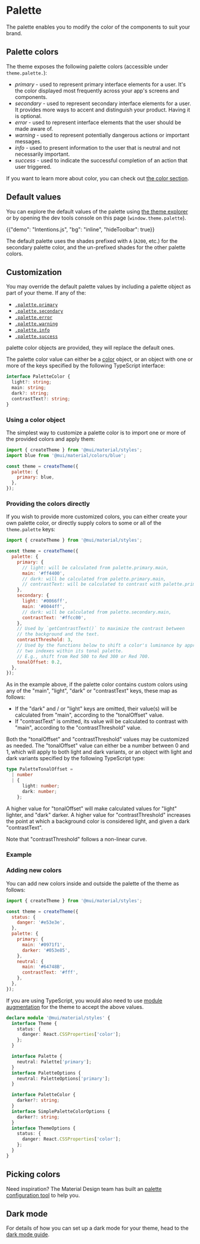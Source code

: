# Palette

<p class="description">The palette enables you to modify the color of the components to suit your brand.</p>

## Palette colors

The theme exposes the following palette colors (accessible under `theme.palette.`):

- _primary_ - used to represent primary interface elements for a user. It's the color displayed most frequently across your app's screens and components.
- _secondary_ - used to represent secondary interface elements for a user. It provides more ways to accent and distinguish your product. Having it is optional.
- _error_ - used to represent interface elements that the user should be made aware of.
- _warning_ - used to represent potentially dangerous actions or important messages.
- _info_ - used to present information to the user that is neutral and not necessarily important.
- _success_ - used to indicate the successful completion of an action that user triggered.

If you want to learn more about color, you can check out [the color section](/customization/color/).

## Default values

You can explore the default values of the palette using [the theme explorer](/customization/default-theme/?expand-path=$.palette) or by opening the dev tools console on this page (`window.theme.palette`).

{{"demo": "Intentions.js", "bg": "inline", "hideToolbar": true}}

The default palette uses the shades prefixed with `A` (`A200`, etc.) for the secondary palette color,
and the un-prefixed shades for the other palette colors.

## Customization

You may override the default palette values by including a palette object as part of your theme.
If any of the:

- [`.palette.primary`](/customization/default-theme/?expand-path=$.palette.primary)
- [`.palette.secondary`](/customization/default-theme/?expand-path=$.palette.secondary)
- [`.palette.error`](/customization/default-theme/?expand-path=$.palette.error)
- [`.palette.warning`](/customization/default-theme/?expand-path=$.palette.warning)
- [`.palette.info`](/customization/default-theme/?expand-path=$.palette.info)
- [`.palette.success`](/customization/default-theme/?expand-path=$.palette.success)

palette color objects are provided, they will replace the default ones.

The palette color value can either be a [color](/customization/color/#2014-material-design-color-palettes) object, or an object with one or more of the keys specified by the following TypeScript interface:

```ts
interface PaletteColor {
  light?: string;
  main: string;
  dark?: string;
  contrastText?: string;
}
```

### Using a color object

The simplest way to customize a palette color is to import one or more of the provided colors
and apply them:

```js
import { createTheme } from '@mui/material/styles';
import blue from '@mui/material/colors/blue';

const theme = createTheme({
  palette: {
    primary: blue,
  },
});
```

### Providing the colors directly

If you wish to provide more customized colors, you can either create your own palette color,
or directly supply colors to some or all of the `theme.palette` keys:

```js
import { createTheme } from '@mui/material/styles';

const theme = createTheme({
  palette: {
    primary: {
      // light: will be calculated from palette.primary.main,
      main: '#ff4400',
      // dark: will be calculated from palette.primary.main,
      // contrastText: will be calculated to contrast with palette.primary.main
    },
    secondary: {
      light: '#0066ff',
      main: '#0044ff',
      // dark: will be calculated from palette.secondary.main,
      contrastText: '#ffcc00',
    },
    // Used by `getContrastText()` to maximize the contrast between
    // the background and the text.
    contrastThreshold: 3,
    // Used by the functions below to shift a color's luminance by approximately
    // two indexes within its tonal palette.
    // E.g., shift from Red 500 to Red 300 or Red 700.
    tonalOffset: 0.2,
  },
});
```

As in the example above, if the palette color contains custom colors using any of the
"main", "light", "dark" or "contrastText" keys, these map as follows:

- If the "dark" and / or "light" keys are omitted, their value(s) will be calculated from "main",
  according to the "tonalOffset" value.
- If "contrastText" is omitted, its value will be calculated to contrast with "main",
  according to the "contrastThreshold" value.

Both the "tonalOffset" and "contrastThreshold" values may be customized as needed.
The "tonalOffset" value can either be a number between 0 and 1, which will apply to both light and dark variants, or an object with light and dark variants specified by the following TypeScript type:

```ts
type PaletteTonalOffset =
  | number
  | {
      light: number;
      dark: number;
    };
```

A higher value for "tonalOffset" will make calculated values for "light" lighter, and "dark" darker.
A higher value for "contrastThreshold" increases the point at which a background color is considered
light, and given a dark "contrastText".

Note that "contrastThreshold" follows a non-linear curve.

### Example

<!-- Revert this. It depends on ThemeProvider -->
<!-- {{"demo": "Palette.js", "defaultCodeOpen": true}} -->

### Adding new colors

You can add new colors inside and outside the palette of the theme as follows:

```js
import { createTheme } from '@mui/material/styles';

const theme = createTheme({
  status: {
    danger: '#e53e3e',
  },
  palette: {
    primary: {
      main: '#0971f1',
      darker: '#053e85',
    },
    neutral: {
      main: '#64748B',
      contrastText: '#fff',
    },
  },
});
```

If you are using TypeScript, you would also need to use [module augmentation](/guides/typescript/#customization-of-theme) for the theme to accept the above values.

<!-- tested with packages/mui-material/test/typescript/augmentation/paletteColors.spec.ts -->

```ts
declare module '@mui/material/styles' {
  interface Theme {
    status: {
      danger: React.CSSProperties['color'];
    };
  }

  interface Palette {
    neutral: Palette['primary'];
  }
  interface PaletteOptions {
    neutral: PaletteOptions['primary'];
  }

  interface PaletteColor {
    darker?: string;
  }
  interface SimplePaletteColorOptions {
    darker?: string;
  }
  interface ThemeOptions {
    status: {
      danger: React.CSSProperties['color'];
    };
  }
}
```

<!-- Revert this. It depends on ThemeProvider -->
<!-- {{"demo": "CustomColor.js"}} -->

## Picking colors

Need inspiration? The Material Design team has built an [palette configuration tool](/customization/color/#picking-colors) to help you.

## Dark mode

For details of how you can set up a dark mode for your theme, head to the [dark mode guide](/customization/dark-mode/).
